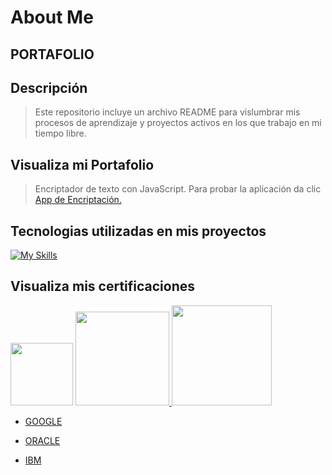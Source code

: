 # About Me

## PORTAFOLIO

## Descripción

> Este repositorio incluye un archivo README para vislumbrar mis procesos de aprendizaje y proyectos activos en los que trabajo en mi tiempo libre. 

## Visualiza mi Portafolio
>Encriptador de texto con JavaScript.
> Para probar la aplicación da clic <a href="https://joshvargasm3.github.io/PORTAFOLIO/">App de Encriptación.</a>

## Tecnologias utilizadas en mis proyectos
[![My Skills](https://skills.thijs.gg/icons?i=js,py,java,r,html,css)](https://skills.thijs.gg)

## Visualiza mis certificaciones

<a href="https://github.com/JoshVargasM3/PORTAFOLIO/tree/Main/CERTIFICATES/GOOGLE"> <img src="https://external-content.duckduckgo.com/iu/?u=https%3A%2F%2Fwww.pngplay.com%2Fwp-content%2Fuploads%2F13%2FGoogle-Logo-PNG-Photo-Image.png&f=1&nofb=1&ipt=b73716ac51c2f5c624febe7afb91d2d841e254432401bd25c8d757e29bfc6e37&ipo=images" width='100px'></a> 
<a href="https://github.com/JoshVargasM3/PORTAFOLIO/tree/Main/CERTIFICATES/ORACLE"><img src="https://external-content.duckduckgo.com/iu/?u=https%3A%2F%2Flogos-world.net%2Fwp-content%2Fuploads%2F2020%2F09%2FOracle-Symbol.png&f=1&nofb=1&ipt=2bc2620840e49400703da1dbdbc4ad8f31ecf040db713b67b8583575413be9f2&ipo=images" width='150px'> </a> 
<a href="https://github.com/JoshVargasM3/PORTAFOLIO/tree/Main/CERTIFICATES/IBM"> <img src="https://external-content.duckduckgo.com/iu/?u=https%3A%2F%2Flogosmarcas.net%2Fwp-content%2Fuploads%2F2020%2F09%2FIBM-Logo-1967-1972.png&f=1&nofb=1&ipt=a1e36af4b5b16308466b2192667f872be1780729348cb012893133abe0407e34&ipo=images" width='160px'> </a>

- <a href="https://github.com/JoshVargasM3/PORTAFOLIO/tree/Main/CERTIFICATES/GOOGLE">GOOGLE</a>

- <a href="https://github.com/JoshVargasM3/PORTAFOLIO/tree/Main/CERTIFICATES/ORACLE">ORACLE</a>

- <a href="https://github.com/JoshVargasM3/PORTAFOLIO/tree/Main/CERTIFICATES/IBM">IBM</a>
